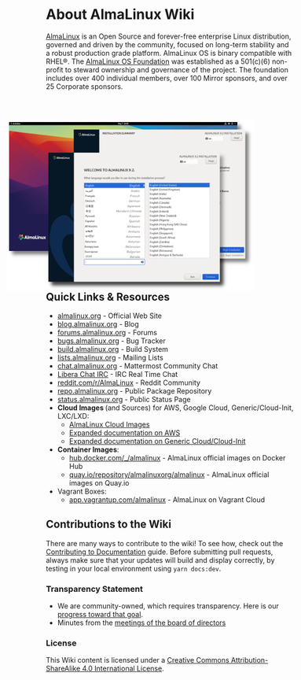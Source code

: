 # About AlmaLinux Wiki

[AlmaLinux](https://almalinux.org/) is an Open Source and forever-free enterprise Linux distribution, governed and driven by the community, focused on long-term stability and a robust production grade platform. AlmaLinux OS is binary compatible with RHEL®.  The [AlmaLinux OS Foundation](Transparency.md) was established as a 501(c)(6) non-profit to steward ownership and governance of the project. The foundation includes over 400 individual members, over 100 Mirror sponsors, and over 25 Corporate sponsors.

<div>
 <div>
  <img src=/images/hero.png style="float: right; margin-right: 80px; margin-top: 30px;">
 </div>
<div>
 <h2>Quick Links & Resources</h2>
  <ul>
    <li><a href="https://almalinux.org/">almalinux.org</a> - Official Web Site</li>
    <li><a href="https://blog.almalinux.org">blog.almalinux.org</a> - Blog</li>
    <li><a href="https://forums.almalinux.org">forums.almalinux.org</a> - Forums</li>
    <li><a href="https://bugs.almalinux.org">bugs.almalinux.org</a> - Bug Tracker</li>
    <li><a href="https://build.almalinux.org/">build.almalinux.org</a> - Build System</li>
    <li><a href="https://lists.almalinux.org">lists.almalinux.org</a> - Mailing Lists</li>
    <li><a href="https://chat.almalinux.org">chat.almalinux.org</a> - Mattermost Community Chat</li>
    <li><a href="https://web.libera.chat/#almalinux">Libera Chat IRC</a> - IRC Real Time Chat</li>
    <li><a href="https://www.reddit.com/r/AlmaLinux/">reddit.com/r/AlmaLinux</a> - Reddit Community</li>
    <li><a href="https://repo.almalinux.org/">repo.almalinux.org</a> - Public Package Repository</li>
    <li><a href="https://status.almalinux.org/">status.almalinux.org</a> - Public Status Page</li>
    <li><b>Cloud Images </b>(and Sources) for AWS, Google Cloud, Generic/Cloud-Init, LXC/LXD:
      <ul>
        <li><a href="https://github.com/AlmaLinux/cloud-images">AlmaLinux Cloud Images</a></li>
        <li><a href=cloud/AWS>Expanded documentation on AWS</a></li>
        <li><a href=cloud/Generic-cloud>Expanded documentation on Generic Cloud/Cloud-Init</a></li>
      </ul>
    </li>
    <li><b>Container Images</b>:
     <ul>
       <li><a href="https://hub.docker.com/_/almalinux">hub.docker.com/_/almalinux</a> - AlmaLinux official images on Docker Hub</li>
      <li><a href="https://quay.io/repository/almalinuxorg/almalinux">quay.io/repository/almalinuxorg/almalinux</a> - AlmaLinux official images on Quay.io</li>
     </ul>
    </li>
    <li>Vagrant Boxes:
     <ul>
       <li><a href="https://app.vagrantup.com/almalinux">app.vagrantup.com/almalinux</a> - AlmaLinux on Vagrant Cloud</li>
     </ul>
    </li>
  </ul>
 </div>
</div>

## Contributions to the Wiki

There are many ways to contribute to the wiki! To see how, check out the [Contributing to Documentation](https://wiki.almalinux.org/Contribute-to-Documentation.html) guide. Before submitting pull requests, always make sure that your updates will build and display correctly, by testing in your local environment using `yarn docs:dev`.

### Transparency Statement

* We are community-owned, which requires transparency. Here is our [progress toward that goal](Transparency.md).
* Minutes from the [meetings of the board of directors](Transparency.md#-minutes-of-almalinux-os-foundation-board-meetings)

### License
This Wiki content is licensed under a [Creative Commons Attribution-ShareAlike 4.0 International License](https://creativecommons.org/licenses/by-sa/4.0/).
